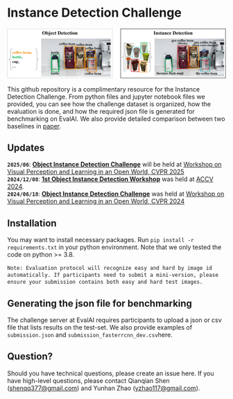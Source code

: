 # Instance Detection Challenge
![intro](https://raw.githubusercontent.com/shenqq377/InsDet-Challenge/challenge/templates/objdet-insdet.png)

This github repository is a complimentary resource for the Instance Detection Challenge. From python files and jupyter notebook files we provided, you can see how the challenge dataset is organized, how the evaluation is done, and how the required json file is generated for benchmarking on EvalAI. We also provide detailed comparison between two baselines in [paper](https://proceedings.neurips.cc/paper_files/paper/2023/file/832ea0ff01bd512aab28bf416db9489c-Paper-Datasets_and_Benchmarks.pdf).

## Updates
**`2025/06`**: **[Object Instance Detection Challenge](https://eval.ai/web/challenges/challenge-page/2478/overview)** will be held at [Workshop on Visual Perception and Learning in an Open World, CVPR 2025](https://vplow.github.io/vplow_5th.html)<br>
**`2024/12/08`**: **[1st Object Instance Detection Workshop](https://insdet.github.io)** was held at [ACCV 2024](https://accv2024.org).<br>
**`2024/06/18`**: **[Object Instance Detection Challenge](https://eval.ai/web/challenges/challenge-page/2277/overview)** was held at [Workshop on Visual Perception and Learning in an Open World, CVPR 2024](https://vplow.github.io/vplow_4th.html)<br>


## Installation
You may want to install necessary packages. Run `pip install -r requirements.txt` in your python environment. Note that we only tested the code on python >= 3.8.

```
Note: Evaluation protocol will recognize easy and hard by image id automatically. If participants need to submit a mini-version, please ensure your submission contains both easy and hard test images.
```

## Generating the json file for benchmarking
The challenge server at EvalAI requires participants to upload a json or csv file that lists results on the test-set. We also provide examples of `submission.json` and `submission_fasterrcnn_dev.csv`here.

## Question?
Should you have technical questions, please create an issue here. If you have high-level questions, please contact Qianqian Shen (shenqq377@gmail.com) and Yunhan Zhao (yzhao117@gmail.com).
